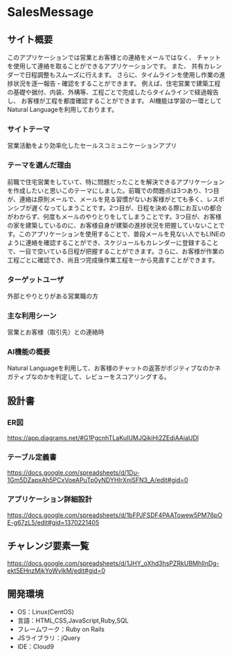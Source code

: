 # SalesMessage

## サイト概要
このアプリケーションでは営業とお客様との連絡をメールではなく、
チャットを使用して連絡を取ることができるアプリケーションです。
また、 共有カレンダーで日程調整もスムーズに行えます。
さらに、タイムラインを使用し作業の進捗状況を逐一報告・確認をすることができます。
例えば、住宅営業で建築工程の基礎や据付、内装、外構等、工程ごとで完成したらタイムラインで経過報告し、
お客様が工程を都度確認することができます。
AI機能は学習の一環としてNatural Languageを利用しております。

### サイトテーマ
営業活動をより効率化したセールスコミュニケーションアプリ

### テーマを選んだ理由
前職で住宅営業をしていて、特に問題だったことを解決できるアプリケーションを作成したいと思いこのテーマにしました。前職での問題点は3つあり、1つ目が、連絡は原則メールで、メールを見る習慣がないお客様がとても多く、レスポンシブが遅くなってしまうことです。2つ目が、日程を決める際にお互いの都合がわからず、何度もメールのやりとりをしてしまうことです。3つ目が、お客様の家を建築しているのに、お客様自身が建築の進捗状況を把握していないことです。このアプリケーションを使用することで、普段メールを見ない人でもLINEのように連絡を確認することができ、スケジュールもカレンダーに登録することで、一目で空いている日程が把握することができます。さらに、お客様が作業の工程ごとに確認でき、尚且つ完成後作業工程を一から見直すことができます。

### ターゲットユーザ
外部とやりとりがある営業職の方

### 主な利用シーン
営業とお客様（取引先）との連絡時

### AI機能の概要
Natural Languageを利用して、お客様のチャットの返答がポジティブなのかネガティブなのかを判定して、レビューをスコアリングする。

## 設計書
### ER図
https://app.diagrams.net/#G1PgcnhTLaKuIUMJQikiHi2ZEdiAAiaUDl
### テーブル定義書
https://docs.google.com/spreadsheets/d/1Du-1Gm5DZapxAh5PCxVoeAPuTp0yNDYHIrXnjSFN3_A/edit#gid=0
### アプリケーション詳細設計
https://docs.google.com/spreadsheets/d/1bFPJFSDF4PAATowew5PM76pOE-g67zL5/edit#gid=1370221405

## チャレンジ要素一覧
https://docs.google.com/spreadsheets/d/1JHY_oXhd3hsPZRkUBMhIlnDg-ekt5EHnzMjkYoWylkM/edit#gid=0

## 開発環境
- OS：Linux(CentOS)
- 言語：HTML,CSS,JavaScript,Ruby,SQL
- フレームワーク：Ruby on Rails
- JSライブラリ：jQuery
- IDE：Cloud9

